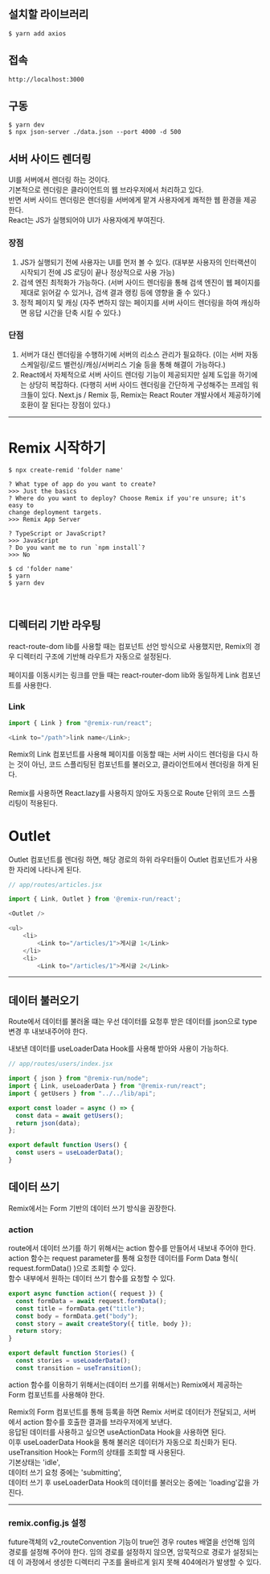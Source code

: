 ## 설치할 라이브러리

```
$ yarn add axios
```

## 접속

```
http://localhost:3000
```

## 구동

```
$ yarn dev
$ npx json-server ./data.json --port 4000 -d 500
```

## 서버 사이드 렌더링

UI를 서버에서 렌더링 하는 것이다.<br>
기본적으로 렌더링은 클라이언트의 웹 브라우저에서 처리하고 있다.<br>
반면 서버 사이드 렌더링은 렌더링을 서버에게 맡겨 사용자에게 쾌적한 웹 환경을 제공한다.<br>
React는 JS가 실행되어야 UI가 사용자에게 부여진다.<br>

### 장점

1. JS가 실행되기 전에 사용자는 UI를 먼저 볼 수 있다. (대부분 사용자의 인터랙션이 시작되기 전에 JS 로딩이 끝나 정상적으로 사용 가능)
2. 검색 엔진 최적화가 가능하다. (서버 사이드 렌더링을 통해 검색 엔진이 웹 페이지를 제대로 읽어갈 수 있거나, 검색 결과 랭킹 등에 영향을 줄 수 있다.)
3. 정적 페이지 및 캐싱 (자주 변하지 않는 페이지를 서버 사이드 렌더링을 하여 캐싱하면 응답 시간을 단축 시킬 수 있다.)

### 단점

1. 서버가 대신 렌더링을 수행하기에 서버의 리소스 관리가 필요하다. (이는 서버 자동 스케일링/로드 밸런싱/캐싱/서버리스 기술 등을 통해 해결이 가능하다.)
2. React에서 자체적으로 서버 사이드 렌더링 기능이 제공되지만 실제 도입을 하기에는 상당히 복잡하다. (다행히 서버 사이드 렌더링을 간단하게 구성해주는 프레임 워크들이 있다. Next.js / Remix 등, Remix는 React Router 개발사에서 제공하기에 호환이 잘 된다는 장점이 있다.)

<hr>

# Remix 시작하기

```
$ npx create-remid 'folder name'

? What type of app do you want to create?
>>> Just the basics
? Where do you want to deploy? Choose Remix if you're unsure; it's easy to
change deployment targets.
>>> Remix App Server

? TypeScript or JavaScript?
>>> JavaScript
? Do you want me to run `npm install`?
>>> No

$ cd 'folder name'
$ yarn
$ yarn dev
```

<br>

## 디렉터리 기반 라우팅

react-route-dom lib를 사용할 때는 컴포넌트 선언 방식으로 사용했지만, Remix의 경우 디렉터리 구조에 기반해 라우트가 자동으로 설정된다.<br>
<br>
페이지를 이동시키는 링크를 만들 때는 react-router-dom lib와 동일하게 Link 컴포넌트를 사용한다.<br>

### Link

```javascript
import { Link } from "@remix-run/react";

<Link to="/path">link name</Link>;
```

Remix의 Link 컴포넌트를 사용해 페이지를 이동할 때는 서버 사이드 렌더링을 다시 하는 것이 아닌, 코드 스플리팅된 컴포넌트를 불러오고, 클라이언트에서 렌더링을 하게 된다.<br>
<br>
Remix를 사용하면 React.lazy를 사용하지 않아도 자동으로 Route 단위의 코드 스플리팅이 적용된다.<br>

# Outlet

Outlet 컴포넌트를 렌더링 하면, 해당 경로의 하위 라우터들이 Outlet 컴포넌트가 사용한 자리에 나타나게 된다.<br>

```javascript
// app/routes/articles.jsx

import { Link, Outlet } from '@remix-run/react';

<Outlet />

<ul>
    <li>
        <Link to="/articles/1">게시글 1</Link>
    </li>
    <li>
        <Link to="/articles/1">게시글 2</Link>
```

<hr>

## 데이터 불러오기

Route에서 데이터를 불러올 떄는 우선 데이터를 요청후 받은 데이터를 json으로 type 변경 후 내보내주어야 한다.<br>

내보낸 데이터를 useLoaderData Hook를 사용해 받아와 사용이 가능하다.

```javascript
// app/routes/users/index.jsx

import { json } from "@remix-run/node";
import { Link, useLoaderData } from "@remix-run/react";
import { getUsers } from "../../lib/api";

export const loader = async () => {
  const data = await getUsers();
  return json(data);
};

export default function Users() {
  const users = useLoaderData();
}
```

## 데이터 쓰기

Remix에서는 Form 기반의 데이터 쓰기 방식을 권장한다.<br>

### action

route에서 데이터 쓰기를 하기 위해서는 action 함수를 만들어서 내보내 주어야 한다.<br>
action 함수는 request parameter를 통해 요청한 데이터를 Form Data 형식( request.formData() )으로 조회할 수 있다.<br>
함수 내부에서 원하는 데이터 쓰기 함수를 요청할 수 있다.<br>

```javascript
export async function action({ request }) {
  const formData = await request.formData();
  const title = formData.get("title");
  const body = formData.get("body");
  const story = await createStory({ title, body });
  return story;
}

export default function Stories() {
  const stories = useLoaderData();
  const transition = useTransition();

```

action 함수를 이용하기 위해서는(데이터 쓰기를 위해서는) Remix에서 제공하는 Form 컴포넌트를 사용해야 한다.<br>

Remix의 Form 컴포넌트를 통해 등록을 하면 Remix 서버로 데이터가 전달되고,
서버에서 action 함수를 호출한 결과를 브라우저에게 보낸다.<br>
응답된 데이터를 사용하고 싶으면 useActionData Hook을 사용하면 된다.<br>
이후 useLoaderData Hook을 통해 불러온 데이터가 자동으로 최신화가 된다.<br>
useTransition Hook는 Form의 상태를 조회할 때 사용된다.<br>
기본상태는 'idle',<br>
데이터 쓰기 요청 중에는 'submitting',<br>
데이터 쓰기 후 useLoaderData Hook의 데이터를 불러오는 중에는 'loading'값을 가진다.<br>

<hr>

### remix.config.js 설정

future객체의 v2_routeConvention 기능이 true인 경우 routes 배열을 선언해 임의 경로를 설정해 주어야 한다.
임의 경로를 설정하지 않으면, 암묵적으로 경로가 설정되는데 이 과정에서 생성한 디렉터리 구조를 올바르게 읽지 못해 404에러가 발생할 수 있다.
